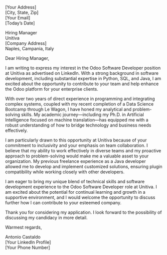 
[Your Address]  
[City, State, Zip]  
[Your Email]  
[Today’s Date]  

Hiring Manager  
Unitiva  
[Company Address]  
Naples, Campania, Italy  

Dear Hiring Manager,

I am writing to express my interest in the Odoo Software Developer position at Unitiva as advertised on LinkedIn. With a strong background in software development, including substantial expertise in Python, SQL, and Java, I am excited about the opportunity to contribute to your team and help enhance the Odoo platform for your enterprise clients.

With over two years of direct experience in programming and integrating complex systems, coupled with my recent completion of a Data Science Bootcamp through Le Wagon, I have honed my analytical and problem-solving skills. My academic journey—including my Ph.D. in Artificial Intelligence focused on machine translation—has equipped me with a robust understanding of how to bridge technology and business needs effectively.

I am particularly drawn to this opportunity at Unitiva because of your commitment to inclusivity and your emphasis on team collaboration. I believe that my ability to work effectively in diverse teams and my proactive approach to problem-solving would make me a valuable asset to your organization. My previous freelance experience as a Java developer allowed me to develop and implement customized solutions, ensuring plugin compatibility while working closely with other developers.

I am eager to bring my unique blend of technical skills and software development experience to the Odoo Software Developer role at Unitiva. I am excited about the potential for continual learning and growth in a supportive environment, and I would welcome the opportunity to discuss further how I can contribute to your esteemed company.

Thank you for considering my application. I look forward to the possibility of discussing my candidacy in more detail.

Warmest regards,

Antonio Castaldo  
[Your LinkedIn Profile]  
[Your Phone Number]  

